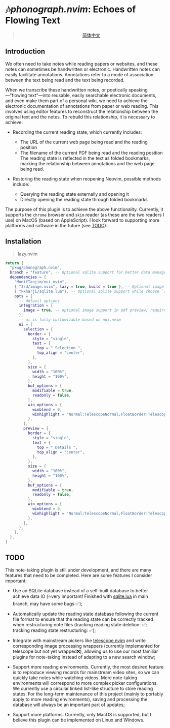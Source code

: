 # 🎶*phonograph.nvim*: Echoes of Flowing Text

> <p align="center"><a href="./readme/zh_cn.md">简体中文</a></p>

## Introduction

We often need to take notes while reading papers or websites, and these notes can sometimes be handwritten or electronic. Handwritten notes can easily facilitate annotations. Annotations refer to a mode of association between the text being read and the text being recorded.

When we transcribe these handwritten notes, or poetically speaking—"flowing text"—into reusable, easily searchable electronic documents, and even make them part of a personal wiki, we need to achieve the electronic documentation of annotations from paper or web reading. This involves using editor features to reconstruct the relationship between the original text and the notes. To rebuild this relationship, it is necessary to achieve:

* Recording the current reading state, which currently includes:
  * The URL of the current web page being read and the reading position
  * The filename of the current PDF being read and the reading position
  The reading state is reflected in the text as folded bookmarks, marking the relationship between annotations and the web page being read.

* Restoring the reading state when reopening Neovim, possible methods include:
  * Querying the reading state externally and opening it
  * Directly opening the reading state through folded bookmarks

The purpose of this plugin is to achieve the above functionality. Currently, it supports the `chrome` browser and `skim` reader (as these are the two readers I use) on MacOS (based on AppleScript). I look forward to supporting more platforms and software in the future (see [TODO](#todo)).

## Installation

> lazy.nvim
```lua
return {
  "pxwg/phonograph.nvim",
  branch = "feature", -- Optional sqlite support for better data management ⚠️ alpha branch, may have some bugs and destroy your restorted reading state
  dependencies = {
    "MunifTanjim/nui.nvim",
    { "3rd/image.nvim", lazy = true, build = true }, -- Optional image support in pdf preview
    { "kkharji/sqlite.lua"}, -- Optional sqlite support while choose `sqlite_re` branch
    opts = {
      -- default options
      integration = {
        image = true, -- optional image support in pdf preview, requires `3rd/image.nvim` and it's dependencies
      },
      -- ui is fully customizable based on nui.nvim
      ui = {
        selection = {
          border = {
            style = "single",
            text = {
              top = " Selection ",
              top_align = "center",
            },
          },
          size = {
            width = "100%",
            height = "100%",
          },
          buf_options = {
            modifiable = true,
            readonly = false,
          },
          win_options = {
            winblend = 0,
            winhighlight = "Normal:TelescopeNormal,FloatBorder:TelescopeBorder,FloatTitle:TelescopePromptTitle",
          },
        },
        preview = {
          border = {
            style = "single",
            text = {
              top = " Details ",
              top_align = "center",
            },
          },
          size = {
            width = "100%",
            height = "100%",
          },
          buf_options = {
            modifiable = true,
            readonly = false,
          },
          win_options = {
            winblend = 0,
            winhighlight = "Normal:TelescopeNormal,FloatBorder:TelescopeBorder,FloatTitle:TelescopePreviewTitle",
          },
        },
      },
    },
  },
}
```

## TODO

This note-taking plugin is still under development, and there are many features that need to be completed. Here are some features I consider important:

* Use an SQLite database instead of a self-built database to better achieve data IO (⭐very important! Finished with [sqlite.lua](https://github.com/kkharji/sqlite.lua) in main branch, may have some bugs ✅);

* Automatically update the reading state database following the current file format to ensure that the reading state can be correctly tracked when restructuring note files (tracking reading state deletion: ✅; tracking reading state restructuring: ✅);

* Integrate with mainstream pickers like [telescope.nvim](https://github.com/nvim-telescope/telescope.nvim) and write corresponding image processing wrappers (currently implemented for telescope but not yet wrapped❌), allowing us to use our most familiar plugins for note-taking instead of adapting to a new search window;

* Support more reading environments. Currently, the most desired feature is to reproduce viewing records for mainstream video sites, so we can quickly take notes while watching videos. More note-taking environments will correspond to more complex picker configurations. We currently use a circular linked list-like structure to store reading states. For the long-term maintenance of this project (mainly to portably apply to more reading environments), saving and processing the database will always be an important part of updates;

* Support more platforms. Currently, only MacOS is supported, but I believe this plugin can be implemented on Linux and Windows.
